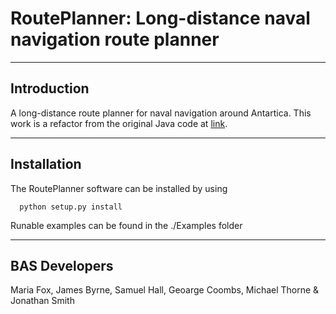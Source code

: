 # RoutePlanner: Long-distance naval navigation route planner
---
## Introduction
A long-distance route planner for naval navigation around Antartica. This work is a refactor from the original Java code at [link](https://github.com/foxm1/RoutePlanner). 

---
## Installation

The RoutePlanner software can be installed by using
```
  python setup.py install
```
Runable examples can be found in the ./Examples folder

---
## BAS Developers
Maria Fox, James Byrne, Samuel Hall, Geoarge Coombs, Michael Thorne & Jonathan Smith
